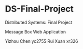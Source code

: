 # DS-Final-Project
Distributed Systems: Final Project

Message Box Web Application

Yizhou Chen yc2755
Rui Xuan xr326
